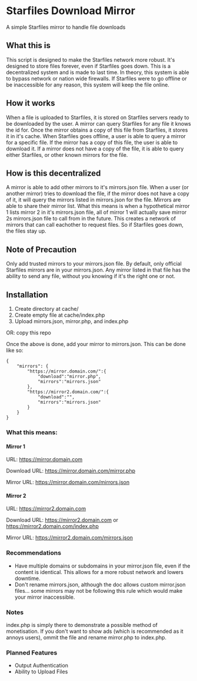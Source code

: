 # Starfiles Download Mirror
A simple Starfiles mirror to handle file downloads

## What this is
This script is designed to make the Starfiles network more robust. It's designed to store files forever, even if Starfiles goes down. This is a decentralized system and is made to last time. In theory, this system is able to bypass network or nation wide firewalls. If Starfiles were to go offline or be inaccessible for any reason, this system will keep the file online.

## How it works
When a file is uploaded to Starfiles, it is stored on Starfiles servers ready to be downloaded by the user. A mirror can query Starfiles for any file it knows the id for. Once the mirror obtains a copy of this file from Starfiles, it stores it in it's cache. When Starfiles goes offline, a user is able to query a mirror for a specific file. If the mirror has a copy of this file, the user is able to download it. If a mirror does not have a copy of the file, it is able to query either Starfiles, or other known mirrors for the file.

## How is this decentralized
A mirror is able to add other mirrors to it's mirrors.json file. When a user (or another mirror) tries to download the file, if the mirror does not have a copy of it, it will query the mirrors listed in mirrors.json for the file. Mirrors are able to share their mirror list. What this means is when a hypothetical mirror 1 lists mirror 2 in it's mirrors.json file, all of mirror 1 will actually save mirror 2s mirrors.json file to call from in the future. This creates a network of mirrors that can call eachother to request files. So if Starfiles goes down, the files stay up.

## Note of Precaution
Only add trusted mirrors to your mirrors.json file. By default, only official Starfiles mirrors are in your mirrors.json. Any mirror listed in that file has the ability to send any file, without you knowing if it's the right one or not.

## Installation
1. Create directory at cache/
2. Create empty file at cache/index.php
3. Upload mirrors.json, mirror.php, and index.php

OR: copy this repo

Once the above is done, add your mirror to mirrors.json. This can be done like so:
```
{
    "mirrors": {
        "https://mirror.domain.com/":{
            "download":"mirror.php",
            "mirrors":"mirrors.json"
        },
        "https://mirror2.domain.com/":{
            "download":"",
            "mirrors":"mirrors.json"
        }
    }
}
```
### What this means:
#### Mirror 1
URL: https://mirror.domain.com

Download URL: https://mirror.domain.com/mirror.php

Mirror URL: https://mirror.domain.com/mirrors.json

#### Mirror 2
URL: https://mirror2.domain.com

Download URL: https://mirror2.domain.com or https://mirror2.domain.com/index.php

Mirror URL: https://mirror2.domain.com/mirrors.json

### Recommendations
- Have multiple domains or subdomains in your mirror.json file, even if the content is identical. This allows for a more robust network and lowers downtime.
- Don't rename mirrors.json, although the doc allows custom mirror.json files... some mirrors may not be following this rule which would make your mirror inaccessible.

### Notes
index.php is simply there to demonstrate a possible method of monetisation. If you don't want to show ads (which is recommended as it annoys users), ommit the file and rename mirror.php to index.php.

### Planned Features
- Output Authentication
- Ability to Upload Files
